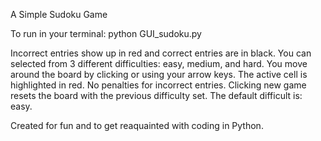 A Simple Sudoku Game

To run in your terminal: python GUI_sudoku.py

Incorrect entries show up in red and correct entries are in black. You can selected from 3 different difficulties: easy, medium, and hard.
You move around the board by clicking or using your arrow keys. The active cell is highlighted in red. No penalties for incorrect entries.
Clicking new game resets the board with the previous difficulty set. The default difficult is: easy.

Created for fun and to get reaquainted with coding in Python. 
